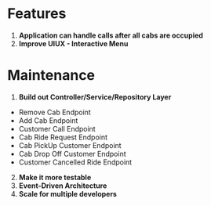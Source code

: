 # Features
1. **Application can handle calls after all cabs are occupied**
2. **Improve UIUX - Interactive Menu**

# Maintenance
1. **Build out Controller/Service/Repository Layer**
* Remove Cab Endpoint
* Add Cab Endpoint
* Customer Call Endpoint
* Cab Ride Request Endpoint
* Cab PickUp Customer Endpoint
* Cab Drop Off Customer Endpoint
* Customer Cancelled Ride Endpoint
2. **Make it more testable**
3. **Event-Driven Architecture**
4. **Scale for multiple developers**